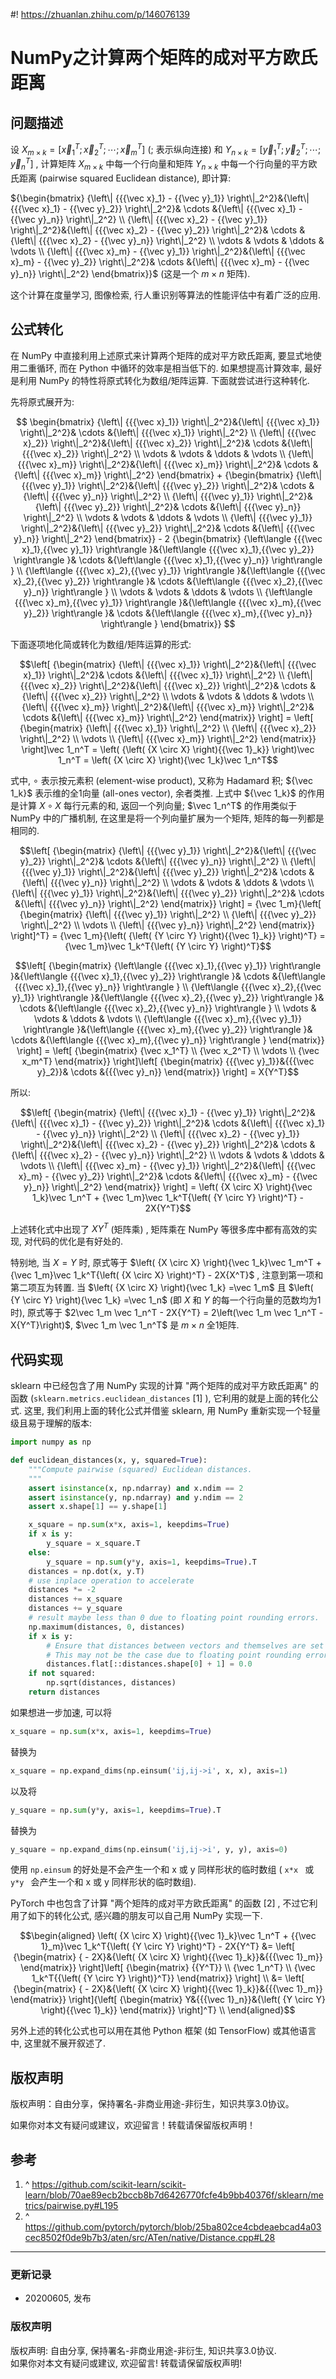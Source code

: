 #! https://zhuanlan.zhihu.com/p/146076139

# NumPy之计算两个矩阵的成对平方欧氏距离
##  问题描述

设  ${X_{m \times k}} = \left[ {\vec x_1^T;\vec x_2^T; \cdots ;\vec x_m^T} \right]$  (; 表示纵向连接) 和  ${Y_{n \times k}} = \left[ {\vec y_1^T;\vec y_2^T; \cdots ;\vec y_n^T} \right]$  , 计算矩阵  ${X_{m \times k}}$  中每一个行向量和矩阵  ${Y_{n \times k}}$  中每一个行向量的平方欧氏距离 (pairwise squared Euclidean distance), 即计算:

${\begin{bmatrix} {\left\| {{{\vec x}_1} - {{\vec y}_1}}
\right\|_2^2}&{\left\| {{{\vec x}_1} - {{\vec y}_2}} \right\|_2^2}& \cdots
&{\left\| {{{\vec x}_1} - {{\vec y}_n}} \right\|_2^2} \\ {\left\| {{{\vec
x}_2} - {{\vec y}_1}} \right\|_2^2}&{\left\| {{{\vec x}_2} - {{\vec y}_2}}
\right\|_2^2}& \cdots &{\left\| {{{\vec x}_2} - {{\vec y}_n}} \right\|_2^2}
\\ \vdots & \vdots & \ddots & \vdots \\ {\left\| {{{\vec x}_m} - {{\vec
y}_1}} \right\|_2^2}&{\left\| {{{\vec x}_m} - {{\vec y}_2}} \right\|_2^2}&
\cdots &{\left\| {{{\vec x}_m} - {{\vec y}_n}} \right\|_2^2} 
\end{bmatrix}}$  (这是一个  $m \times n$  矩阵).

这个计算在度量学习, 图像检索, 行人重识别等算法的性能评估中有着广泛的应用.

##  公式转化

在 NumPy 中直接利用上述原式来计算两个矩阵的成对平方欧氏距离, 要显式地使用二重循环, 而在 Python 中循环的效率是相当低下的. 如果想提高计算效率, 最好是利用 NumPy 的特性将原式转化为数组/矩阵运算. 下面就尝试进行这种转化.

先将原式展开为:

$$ \begin{bmatrix} {\left\| {{{\vec x}_1}}
\right\|_2^2}&{\left\| {{{\vec x}_1}} \right\|_2^2}& \cdots &{\left\| {{{\vec
x}_1}} \right\|_2^2} \\ {\left\| {{{\vec x}_2}} \right\|_2^2}&{\left\|
{{{\vec x}_2}} \right\|_2^2}& \cdots &{\left\| {{{\vec x}_2}} \right\|_2^2}
\\ \vdots & \vdots & \ddots & \vdots \\ {\left\| {{{\vec x}_m}}
\right\|_2^2}&{\left\| {{{\vec x}_m}} \right\|_2^2}& \cdots &{\left\| {{{\vec
x}_m}} \right\|_2^2} \end{bmatrix} +  {\begin{bmatrix} 
{\left\| {{{\vec y}_1}} \right\|_2^2}&{\left\| {{{\vec y}_2}} \right\|_2^2}&
\cdots &{\left\| {{{\vec y}_n}} \right\|_2^2} \\ {\left\| {{{\vec y}_1}}
\right\|_2^2}&{\left\| {{{\vec y}_2}} \right\|_2^2}& \cdots &{\left\| {{{\vec
y}_n}} \right\|_2^2} \\ \vdots & \vdots & \ddots & \vdots \\ {\left\|
{{{\vec y}_1}} \right\|_2^2}&{\left\| {{{\vec y}_2}} \right\|_2^2}& \cdots
&{\left\| {{{\vec y}_n}} \right\|_2^2} \end{bmatrix}} - 2 
{\begin{bmatrix} {\left\langle {{{\vec x}_1},{{\vec y}_1}}
\right\rangle }&{\left\langle {{{\vec x}_1},{{\vec y}_2}} \right\rangle }&
\cdots &{\left\langle {{{\vec x}_1},{{\vec y}_n}} \right\rangle } \\
{\left\langle {{{\vec x}_2},{{\vec y}_1}} \right\rangle }&{\left\langle
{{{\vec x}_2},{{\vec y}_2}} \right\rangle }& \cdots &{\left\langle {{{\vec
x}_2},{{\vec y}_n}} \right\rangle } \\ \vdots & \vdots & \ddots & \vdots \\
{\left\langle {{{\vec x}_m},{{\vec y}_1}} \right\rangle }&{\left\langle
{{{\vec x}_m},{{\vec y}_2}} \right\rangle }& \cdots &{\left\langle {{{\vec
x}_m},{{\vec y}_n}} \right\rangle } \end{bmatrix}} $$

下面逐项地化简或转化为数组/矩阵运算的形式:

$$\left[ {\begin{matrix} {\left\| {{{\vec x}_1}}
\right\|_2^2}&{\left\| {{{\vec x}_1}} \right\|_2^2}& \cdots &{\left\| {{{\vec
x}_1}} \right\|_2^2} \\ {\left\| {{{\vec x}_2}} \right\|_2^2}&{\left\|
{{{\vec x}_2}} \right\|_2^2}& \cdots &{\left\| {{{\vec x}_2}} \right\|_2^2}
\\ \vdots & \vdots & \ddots & \vdots \\ {\left\| {{{\vec x}_m}}
\right\|_2^2}&{\left\| {{{\vec x}_m}} \right\|_2^2}& \cdots &{\left\| {{{\vec
x}_m}} \right\|_2^2} \end{matrix}} \right] = \left[ {\begin{matrix} 
{\left\| {{{\vec x}_1}} \right\|_2^2} \\ {\left\| {{{\vec x}_2}}
\right\|_2^2} \\ \vdots \\ {\left\| {{{\vec x}_m}} \right\|_2^2}
\end{matrix}} \right]\vec 1_n^T = \left( {\left( {X \circ X} \right){{\vec
1}_k}} \right)\vec 1_n^T = \left( {X \circ X} \right){\vec 1_k}\vec 1_n^T$$

式中,  $\circ$  表示按元素积 (element-wise product), 又称为 Hadamard 积;  ${\vec 1_k}$ 表示维的全1向量 (all-ones vector), 余者类推. 上式中  ${\vec 1_k}$  的作用是计算  $X \circ X$ 每行元素的和, 返回一个列向量;  $\vec 1_n^T$  的作用类似于 NumPy 中的广播机制, 在这里是将一个列向量扩展为一个矩阵, 矩阵的每一列都是相同的.

$$\left[ {\begin{matrix} {\left\| {{{\vec y}_1}}
\right\|_2^2}&{\left\| {{{\vec y}_2}} \right\|_2^2}& \cdots &{\left\| {{{\vec
y}_n}} \right\|_2^2} \\ {\left\| {{{\vec y}_1}} \right\|_2^2}&{\left\|
{{{\vec y}_2}} \right\|_2^2}& \cdots &{\left\| {{{\vec y}_n}} \right\|_2^2}
\\ \vdots & \vdots & \ddots & \vdots \\ {\left\| {{{\vec y}_1}}
\right\|_2^2}&{\left\| {{{\vec y}_2}} \right\|_2^2}& \cdots &{\left\| {{{\vec
y}_n}} \right\|_2^2} \end{matrix}} \right] = {\vec 1_m}{\left[
{\begin{matrix} {\left\| {{{\vec y}_1}} \right\|_2^2} \\ {\left\|
{{{\vec y}_2}} \right\|_2^2} \\ \vdots \\ {\left\| {{{\vec y}_n}}
\right\|_2^2} \end{matrix}} \right]^T} = {\vec 1_m}{\left( {\left( {Y \circ Y}
\right){{\vec 1}_k}} \right)^T} = {\vec 1_m}\vec 1_k^T{\left( {Y \circ Y}
\right)^T}$$

$$\left[ {\begin{matrix} {\left\langle {{{\vec x}_1},{{\vec y}_1}}
\right\rangle }&{\left\langle {{{\vec x}_1},{{\vec y}_2}} \right\rangle }&
\cdots &{\left\langle {{{\vec x}_1},{{\vec y}_n}} \right\rangle } \\
{\left\langle {{{\vec x}_2},{{\vec y}_1}} \right\rangle }&{\left\langle
{{{\vec x}_2},{{\vec y}_2}} \right\rangle }& \cdots &{\left\langle {{{\vec
x}_2},{{\vec y}_n}} \right\rangle } \\ \vdots & \vdots & \ddots & \vdots \\
{\left\langle {{{\vec x}_m},{{\vec y}_1}} \right\rangle }&{\left\langle
{{{\vec x}_m},{{\vec y}_2}} \right\rangle }& \cdots &{\left\langle {{{\vec
x}_m},{{\vec y}_n}} \right\rangle } \end{matrix}} \right] = \left[
{\begin{matrix} {\vec x_1^T} \\ {\vec x_2^T} \\ \vdots \\ {\vec
x_m^T} \end{matrix}} \right]\left[ {\begin{matrix} {{{\vec
y}_1}}&{{{\vec y}_2}}& \cdots &{{{\vec y}_n}} \end{matrix}} \right] = X{Y^T}$$

所以:

$$\left[ {\begin{matrix} {\left\| {{{\vec x}_1} - {{\vec y}_1}}
\right\|_2^2}&{\left\| {{{\vec x}_1} - {{\vec y}_2}} \right\|_2^2}& \cdots
&{\left\| {{{\vec x}_1} - {{\vec y}_n}} \right\|_2^2} \\ {\left\| {{{\vec
x}_2} - {{\vec y}_1}} \right\|_2^2}&{\left\| {{{\vec x}_2} - {{\vec y}_2}}
\right\|_2^2}& \cdots &{\left\| {{{\vec x}_2} - {{\vec y}_n}} \right\|_2^2}
\\ \vdots & \vdots & \ddots & \vdots \\ {\left\| {{{\vec x}_m} - {{\vec
y}_1}} \right\|_2^2}&{\left\| {{{\vec x}_m} - {{\vec y}_2}} \right\|_2^2}&
\cdots &{\left\| {{{\vec x}_m} - {{\vec y}_n}} \right\|_2^2} \end{matrix}}
\right] = \left( {X \circ X} \right){\vec 1_k}\vec 1_n^T + {\vec 1_m}\vec
1_k^T{\left( {Y \circ Y} \right)^T} - 2X{Y^T}$$

上述转化式中出现了  $X{Y^T}$  (矩阵乘) , 矩阵乘在 NumPy 等很多库中都有高效的实现, 对代码的优化是有好处的.

特别地, 当  $X=Y$  时, 原式等于  $\left( {X \circ X} \right){\vec 1_k}\vec 1_m^T + {\vec 1_m}\vec 1_k^T{\left( {X \circ X} \right)^T} - 2X{X^T}$  , 注意到第一项和第二项互为转置. 当  $\left( {X \circ X} \right){\vec 1_k} =\vec 1_m$  且 $\left( {Y \circ Y} \right){\vec 1_k} =\vec 1_n$  (即  $X$  和  $Y$ 的每一个行向量的范数均为1时), 原式等于  $2\vec 1_m \vec 1_n^T - 2X{Y^T} = 2\left(\vec 1_m \vec 1_n^T -X{Y^T}\right)$,  $\vec 1_m \vec 1_n^T$  是  $m \times n$  全1矩阵.

##  代码实现

sklearn 中已经包含了用 NumPy 实现的计算 "两个矩阵的成对平方欧氏距离" 的函数 (`sklearn.metrics.euclidean_distances`  [1]  ), 它利用的就是上面的转化公式. 这里, 我们利用上面的转化公式并借鉴 sklearn, 用 NumPy 重新实现一个轻量级且易于理解的版本:

```python
import numpy as np

def euclidean_distances(x, y, squared=True):
    """Compute pairwise (squared) Euclidean distances.
    """
    assert isinstance(x, np.ndarray) and x.ndim == 2
    assert isinstance(y, np.ndarray) and y.ndim == 2
    assert x.shape[1] == y.shape[1]

    x_square = np.sum(x*x, axis=1, keepdims=True)
    if x is y:
        y_square = x_square.T
    else:
        y_square = np.sum(y*y, axis=1, keepdims=True).T
    distances = np.dot(x, y.T)
    # use inplace operation to accelerate
    distances *= -2
    distances += x_square
    distances += y_square
    # result maybe less than 0 due to floating point rounding errors.
    np.maximum(distances, 0, distances)
    if x is y:
        # Ensure that distances between vectors and themselves are set to 0.0.
        # This may not be the case due to floating point rounding errors.
        distances.flat[::distances.shape[0] + 1] = 0.0
    if not squared:
        np.sqrt(distances, distances)
    return distances
```
如果想进一步加速, 可以将
```python
x_square = np.sum(x*x, axis=1, keepdims=True)
```
替换为
```python
x_square = np.expand_dims(np.einsum('ij,ij->i', x, x), axis=1)
```
以及将
```python
y_square = np.sum(y*y, axis=1, keepdims=True).T
```
替换为
```python
y_square = np.expand_dims(np.einsum('ij,ij->i', y, y), axis=0)
```
使用 `np.einsum` 的好处是不会产生一个和 x 或 y 同样形状的临时数组 ( `x*x ` 或 `y*y ` 会产生一个和 x 或 y 同样形状的临时数组).

PyTorch 中也包含了计算 "两个矩阵的成对平方欧氏距离" 的函数  [2]  , 不过它利用了如下的转化公式, 感兴趣的朋友可以自己用 NumPy 实现一下.

$$\begin{aligned} \left( {X \circ X} \right){{\vec 1}_k}\vec 1_n^T + {{\vec
1}_m}\vec 1_k^T{\left( {Y \circ Y} \right)^T} - 2X{Y^T} &= \left[
{\begin{matrix}  { - 2X}&{\left( {X \circ X} \right){{\vec
1}_k}}&{{{\vec 1}_m}} \end{matrix}} \right]\left[ {\begin{matrix} 
{{Y^T}} \\ {\vec 1_n^T} \\ {\vec 1_k^T{{\left( {Y \circ Y} \right)}^T}}
\end{matrix}} \right] \\ &= \left[ {\begin{matrix} { - 2X}&{\left( {X
\circ X} \right){{\vec 1}_k}}&{{{\vec 1}_m}} \end{matrix}} \right]{\left[
{\begin{matrix} Y&{{{\vec 1}_n}}&{\left( {Y \circ Y} \right){{\vec
1}_k}} \end{matrix}} \right]^T} \\ \end{aligned}$$

另外上述的转化公式也可以用在其他 Python 框架 (如 TensorFlow) 或其他语言中, 这里就不展开叙述了.

##  版权声明

版权声明：自由分享，保持署名-非商业用途-非衍生，知识共享3.0协议。

如果你对本文有疑问或建议，欢迎留言！转载请保留版权声明！

##  参考

  1. ^  [ https://github.com/scikit-learn/scikit-learn/blob/70ae89ecb2bccb8b7d6426770fcfe4b9bb40376f/sklearn/metrics/pairwise.py#L195 ](https://github.com/scikit-learn/scikit-learn/blob/70ae89ecb2bccb8b7d6426770fcfe4b9bb40376f/sklearn/metrics/pairwise.py#L195)
  2. ^  [ https://github.com/pytorch/pytorch/blob/25ba802ce4cbdeaebcad4a03cec8502f0de9b7b3/aten/src/ATen/native/Distance.cpp#L28 ](https://github.com/pytorch/pytorch/blob/25ba802ce4cbdeaebcad4a03cec8502f0de9b7b3/aten/src/ATen/native/Distance.cpp#L28)

***

### **更新记录**
- 20200605, 发布
  
### **版权声明**
版权声明: 自由分享, 保持署名-非商业用途-非衍生, 知识共享3.0协议.  
如果你对本文有疑问或建议, 欢迎留言! 转载请保留版权声明!

